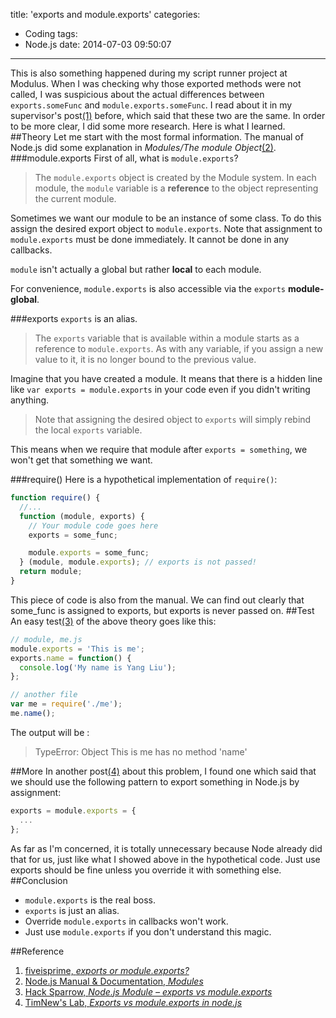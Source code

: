 title: 'exports and module.exports'
categories:
- Coding
tags:
- Node.js
date: 2014-07-03 09:50:07
---
This is also something happened during my script runner project at Modulus. When I was checking why those exported methods were not called, I was suspicious about the actual differences between ``exports.someFunc`` and ``module.exports.someFunc``. I read about it in my supervisor's post[(1)](#Reference) before, which said that these two are the same. In order to be more clear, I did some more research. Here is what I learned.
##Theory
Let me start with the most formal information. The manual of Node.js did some explanation in *Modules/The module Object*[(2)](#Reference).
###module.exports
First of all, what is ``module.exports``?

>The ``module.exports`` object is created by the Module system. In each module, the `` module `` variable is a **reference** to the object representing the current module.

Sometimes we want our module to be an instance of some class. To do this assign the desired export object to ``module.exports``. Note that assignment to ``module.exports`` must be done immediately. It cannot be done in any callbacks.

``module`` isn't actually a global but rather **local** to each module.

For convenience, ``module.exports`` is also accessible via the ``exports`` **module-global**.

###exports
``exports`` is an alias.

>The ``exports`` variable that is available within a module starts as a reference to ``module.exports``. As with any variable, if you assign a new value to it, it is no longer bound to the previous value.

Imagine that you have created a module. It means that there is a hidden line like ``var exports = module.exports`` in your code even if you didn't writing anything.

>Note that assigning the desired object to ``exports`` will simply rebind the local ``exports`` variable.

This means when we require that module after ``exports = something``, we won't get that something we want.

###require()
Here is a hypothetical implementation of ``require()``:
``` javascript
function require() {
  //...
  function (module, exports) {
    // Your module code goes here
    exports = some_func;

    module.exports = some_func;
  } (module, module.exports); // exports is not passed!
  return module;
}
```

This piece of code is also from the manual. We can find out clearly that some_func is assigned to exports, but exports is never passed on.
##Test
An easy test[(3)](#Reference) of the above theory goes like this:
``` javascript
// module, me.js
module.exports = 'This is me';
exports.name = function() {
  console.log('My name is Yang Liu');
};
```
``` javascript
// another file
var me = require('./me');
me.name();
```
The output will be :
>TypeError: Object This is me has no method 'name'


##More
In another post[(4)](#Reference) about this problem, I found one which said that we should use the following pattern to export something in Node.js by assignment:
``` javascript
exports = module.exports = {
  ...
};
```
As far as I'm concerned, it is totally unnecessary because Node already did that for us, just like what I showed above in the hypothetical code. Just use exports should be fine unless you override it with something else.
##Conclusion
* ``module.exports`` is the real boss.
* ``exports`` is just an alias.
* Override ``module.exports`` in callbacks won't work.
* Just use ``module.exports`` if you don't understand this magic.

##Reference
1. [fiveisprime, *exports or module.exports?*](http://fiveisprime.com/2013/04/18/module-exports/)
2. [Node.js Manual  & Documentation, *Modules*](http://nodejs.org/docs/latest/api/modules.html#modules_the_module_object)
3. [Hack Sparrow, *Node.js Module – exports vs module.exports*](http://www.hacksparrow.com/node-js-exports-vs-module-exports.html)
4. [TimNew's Lab, *Exports vs module.exports in node.js*](http://timnew.github.io/blog/2012/04/20/exports_vs_module_exports_in_node_js/)
